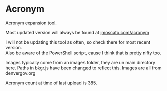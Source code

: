 # Acronym
Acronym expansion tool.


Most updated version will always be found at <a href='https://jmoscato.com/acronym/' target="_blank">jmoscato.com/acronym</a>

I will not be updating this tool as often, so check there for most recent version.
  <br>
Also be aware of the PowerShell script, cause I think that is pretty nifty too.

Images typically come from an images folder, they are un main directory here.
Paths in bkgr.js have been changed to reflect this.
Images are all from denvergov.org


Acronym count at time of last upload is 385.
